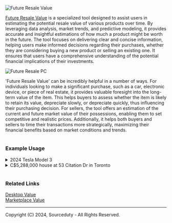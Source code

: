 ![Future Resale Value](https://github.com/sourceduty/Future_Resale_Value/assets/123030236/5aa8ca3a-5597-4039-91d5-fc4569c0020d)

[Future Resale Value](https://chatgpt.com/g/g-t1LayiFEX-future-resale-value) is a specialized tool designed to assist users in estimating the potential resale value of various products over time. By leveraging data analysis, market trends, and predictive modeling, it provides accurate and insightful estimations of how much a product might be worth in the future. The tool focuses on delivering clear and concise information, helping users make informed decisions regarding their purchases, whether they are considering buying a new product or selling an existing one. It ensures that users have a comprehensive understanding of the potential financial implications of their investments.

![Future Resale PC](https://github.com/sourceduty/Future_Resale_Value/assets/123030236/28c09414-d453-408b-89a3-6146f82ac54d)

'Future Resale Value' can be incredibly helpful in a number of ways. For individuals looking to make a significant purchase, such as a car, electronic device, or piece of real estate, it provides valuable foresight into the long-term value of the item. This helps buyers to assess whether the item is likely to retain its value, depreciate slowly, or depreciate quickly, thus influencing their purchasing decision. For sellers, the tool offers an estimation of the current and future market value of their possessions, enabling them to set competitive and realistic prices. Additionally, it helps both buyers and sellers to time their transactions more strategically, maximizing their financial benefits based on market conditions and trends.

#
### Example Usage

<details><summary>2024 Tesla Model 3</summary>
<br>

![2024 Tesla Model 3](https://github.com/sourceduty/Future_Resale_Value/assets/123030236/b694aede-9e51-4144-9171-ac4d689a08e0)

#### 2024 Tesla Model 3, priced at CA$55,990

Depreciation Rates

Year 1: 20%

Year 2 onward: 10% per year

Resale Value Calculation

After 1 Year:
Value = 55,990 * (1 - 0.20) = 44,792

After 2 Years:
Value = 44,792 * (1 - 0.10) = 40,313

After 3 Years:
Value = 40,313 * (1 - 0.10) = 36,281

After 4 Years:
Value = 36,281 * (1 - 0.10) = 32,653

After 5 Years:
Value = 32,653 * (1 - 0.10) = 29,388

Estimated Resale Value After 5 Years:
CA$29,388

<br>
</details>

<details><summary>C$5,288,000 house at 53 Citation Dr in Toronto</summary>
<br>

![Toronto House](https://github.com/sourceduty/Future_Resale_Value/assets/123030236/8afff35f-40f7-4760-8da0-0bb5e8a68f05)

To estimate the future resale value of your house at [53 Citation Dr, Toronto, ON M2K 1S5](https://www.zillow.com/homedetails/53-Citation-Dr-Toronto-ON-M2K-1S5/2071872369_zpid/), we can consider several factors based on the current market trends, property details, and neighborhood characteristics.

Current Property Details:
- Current Market Value: C$5,288,000
- Location: Bayview Village, North York, Toronto
- Lot Size: Approximately 60 x 149 feet (around 830.55 sqm)
- Property Size: Approximately 5000+ sq ft
- Bedrooms/Bathrooms: 5+1 bedrooms, 8 bathrooms
- Recent Sales: The property was last sold for $4,400,000.

Neighborhood Insights:

Bayview Village is a highly sought-after neighborhood with proximity to amenities like Bayview Village Shopping Centre, public transit options (including a nearby subway station), and high-ranking schools such as Elkhorn Public School, Bayview Middle School, and Earl Haig Secondary School. These factors typically contribute to strong property value retention and appreciation.

Market Trends:

- Historical Growth: Properties in this area have shown steady appreciation over the years. Homes similar to yours have been selling for between $4,000,000 and $6,000,000.

- Current Market Conditions: The Toronto real estate market, particularly in desirable neighborhoods like Bayview Village, remains robust despite broader economic fluctuations. High demand and limited supply in this area can help maintain or increase property values.

Predictive Analysis:

Based on these factors, your home's value is likely to appreciate if current trends continue. While precise future values are hard to predict, homes in Bayview Village have shown resilience and growth even during market slowdowns. Assuming a moderate annual appreciation rate of 3-5%, the estimated future resale value in 5 years could range from approximately C$6,130,000 to C$6,730,000.

For more detailed and personalized analysis, consider consulting with a local real estate expert who can provide insights specific to your property and the evolving market conditions.

<br>
</details>

#
### Related Links

[Desktop Value](https://chat.openai.com/g/g-oNBIuFtkv-desktop-value)
<br>
[Marketplace Value](https://chat.openai.com/g/g-QSn6POMKH-marketplace-value)

***
Copyright (C) 2024, Sourceduty - All Rights Reserved.
